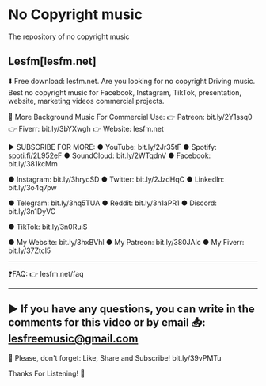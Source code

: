 # No Copyright music
The repository of no copyright music

## Lesfm[lesfm.net]

⬇️ Free download: lesfm.net. Are you looking for no copyright Driving music. Best no copyright music for Facebook, Instagram, TikTok, presentation, website, marketing videos commercial projects.

📌 More Background Music For Commercial Use:
👉 Patreon: bit.ly/2Y1ssq0
👉 Fiverr: bit.ly/3bYXwgh
👉 Website: lesfm.net

► SUBSCRIBE FOR MORE:
● YouTube: bit.ly/2Jr35tF
● Spotify: spoti.fi/2L952eF
● SoundCloud: bit.ly/2WTqdnV
● Facebook: bit.ly/381kcMm

● Instagram: bit.ly/3hrycSD
● Twitter: bit.ly/2JzdHqC
● LinkedIn: bit.ly/3o4q7pw

● Telegram: bit.ly/3hq5TUA
● Reddit: bit.ly/3n1aPR1
● Discord: bit.ly/3n1DyVC

● TikTok: bit.ly/3n0RuiS

● My Website: bit.ly/3hxBVhl
● My Patreon: bit.ly/380JAlc
● My Fiverr: bit.ly/37Ztcl5

---------------------

❓FAQ: 👉 lesfm.net/faq

---------------------

► If you have any questions, you can write in the comments for this video or by email 📥: lesfreemusic@gmail.com
---------------------

🧲 Please, don't forget: Like, Share and Subscribe! bit.ly/39vPMTu

Thanks For Listening! 🔽
